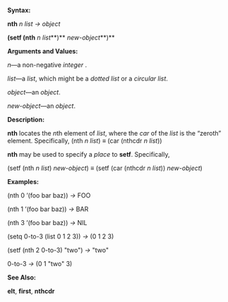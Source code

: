  

**Syntax:** 

**nth** *n list → object* 

**(setf (nth** *n list***)** *new-object***)** 

**Arguments and Values:** 

*n*—a non-negative *integer* . 

*list*—a *list*, which might be a *dotted list* or a *circular list*. 

*object*—an *object*. 

*new-object*—an *object*. 

**Description:** 

**nth** locates the *n*th element of *list*, where the *car* of the *list* is the “zeroth” element. Specifically, (nth *n list*) *≡* (car (nthcdr *n list*)) 

**nth** may be used to specify a *place* to **setf**. Specifically, 

(setf (nth *n list*) *new-object*) *≡* (setf (car (nthcdr *n list*)) *new-object*) 

**Examples:** 

(nth 0 ’(foo bar baz)) *→* FOO 

(nth 1 ’(foo bar baz)) *→* BAR 

(nth 3 ’(foo bar baz)) *→* NIL 

(setq 0-to-3 (list 0 1 2 3)) *→* (0 1 2 3) 

(setf (nth 2 0-to-3) "two") *→* "two" 

0-to-3 *→* (0 1 "two" 3) 

**See Also:** 

**elt**, **first**, **nthcdr** 



 

 

